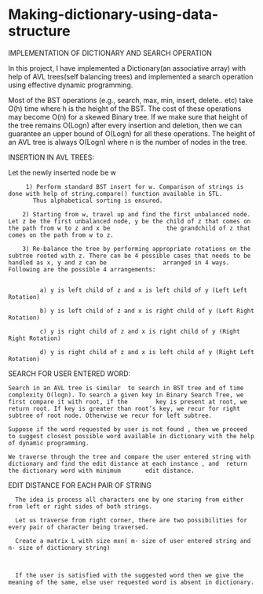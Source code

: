 # Making-dictionary-using-data-structure


IMPLEMENTATION OF DICTIONARY AND SEARCH OPERATION

In this project, I have implemented a Dictionary(an associative array) with help of AVL trees(self balancing trees) and implemented a search operation using effective dynamic programming.

Most of the BST operations (e.g., search, max, min, insert, delete.. etc) take O(h) time where h is the height of the BST. The cost of these operations may become O(n) for a skewed Binary tree. If we make sure that height of the tree remains O(Logn) after every insertion and deletion, then we can guarantee an upper bound of O(Logn) for all these operations. The height of an AVL tree is always O(Logn) where n is the number of nodes in the tree.


INSERTION IN AVL TREES:

Let the newly inserted node be w
	
         1) Perform standard BST insert for w. Comparison of strings is done with help of string.compare() function available in STL.
           Thus alphabetical sorting is ensured.
	
        2) Starting from w, travel up and find the first unbalanced node. Let z be the first unbalanced node, y be the child of z that comes on the path from w to z and x be                the grandchild of z that comes on the path from w to z.
	
        3) Re-balance the tree by performing appropriate rotations on the subtree rooted with z. There can be 4 possible cases that needs to be handled as x, y and z can be                arranged in 4 ways. Following are the possible 4 arrangements:
			
           
             a) y is left child of z and x is left child of y (Left Left Rotation)
			
             b) y is left child of z and x is right child of y (Left Right Rotation)
			
             c) y is right child of z and x is right child of y (Right Right Rotation)
			
             d) y is right child of z and x is left child of y (Right Left Rotation)
             
             
  SEARCH FOR USER ENTERED WORD:        
             
    Search in an AVL tree is similar  to search in BST tree and of time complexity O(logn). To search a given key in Binary Search Tree, we first compare it with root, if the        key is present at root, we return root. If key is greater than root’s key, we recur for right subtree of root node. Otherwise we recur for left subtree.	

    Suppose if the word requested by user is not found , then we proceed to suggest closest possible word available in dictionary with the help of dynamic programming.
 
    We traverse through the tree and compare the user entered string with dictionary and find the edit distance at each instance , and  return the dictionary word with minimum       edit distance.
   
   
   EDIT DISTANCE FOR EACH PAIR OF STRING
	
	
      The idea is process all characters one by one staring from either from left or right sides of both strings.
	
      Let us traverse from right corner, there are two possibilities for every pair of character being traversed. 
	
      Create a matrix L with size mxn( m- size of user entered string and n- size of dictionary string)
      
      
      
      If the user is satisfied with the suggested word then we give the meaning of the same, else user requested word is absent in dictionary.

